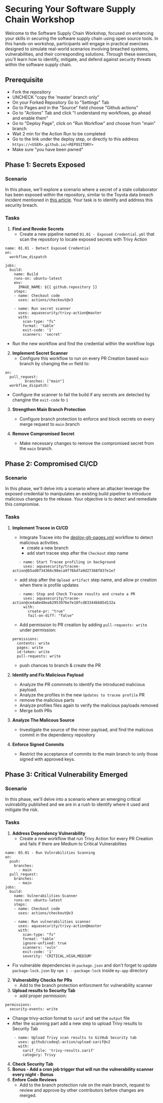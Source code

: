 # Securing Your Software Supply Chain Workshop

Welcome to the Software Supply Chain Workshop, focused on enhancing your skills in securing the software supply chain using open source tools. In this hands-on workshop, participants will engage in practical exercises designed to simulate real-world scenarios involving breached systems, vulnerabilities, and their corresponding solutions. Through these exercises, you'll learn how to identify, mitigate, and defend against security threats within the software supply chain.

## Prerequisite
 - Fork the repository
 - UNCHECK "copy the 'master' branch only"
 - On your Forked Repository Go to "Settings" Tab
 - Go to Pages and in the "Source" field choose "Github actions"
 - Go to "Actions" Tab and click "I understand my workflows, go ahead and enable them"
 - Go to "Deploy Page", click on "Run Workflow" and choose from "main" branch
 - Wait 2 min for the Action Run to be completed
 - Go to the link under the deploy step, or directly to this address `https://<USER>.github.io/<REPOSITORY>`
 - Make sure "you have been pwned"


## Phase 1: Secrets Exposed

### Scenario
In this phase, we'll explore a scenario where a secret of a stale collaborator has been exposed within the repository, similar to the Toyota data breach incident mentioned in [this article](https://www.spiceworks.com/it-security/data-security/news/toyota-data-breach). Your task is to identify and address this security breach.

### Tasks
1. **Find and Revoke Secrets**
   - Create a new pipeline named `01.01 - Exposed Credential.yml` that scan the repository to locate exposed secrets with Trivy Action
```
name: 01.01 - Detect Exposed Credential
on: 
  workflow_dispatch

jobs:
  build:
    name: Build
    runs-on: ubuntu-latest
    env:
      IMAGE_NAME: ${{ github.repository }}
    steps:
    - name: Checkout code
      uses: actions/checkout@v3
    
    - name: Run secret scanner
      uses: aquasecurity/trivy-action@master
      with:
        scan-type: "fs"
        format: 'table'
        exit-code: '1'
        scanners: 'secret'
```
   - Run the new workflow and find the credential within the workflow logs

2. **Implement Secret Scanner**
   - Configure this workflow to run on every PR Creation based `main` branch by changing the `on` field to:
```
on: 
  pull_request: 
         branches: ["main"]
  workflow_dispatch:
```
   - Configure the scanner to fail the build if any secrets are detected by changine the `exit-code` to `1`

3. **Strengthen Main Branch Protection**
   - Configure branch protection to enforce and block secrets on every merge request to `main` branch
     
4. **Remove Compromised Secret**
   - Make necessary changes to remove the compromised secret from the `main` branch.

## Phase 2: Compromised CI/CD

### Scenario
In this phase, we'll delve into a scenario where an attacker leverage the exposed credential to manipulates an existing build pipeline to introduce malicious changes to the release. Your objective is to detect and remediate this compromise.

### Tasks
1. **Implement Tracee in CI/CD**
   - Integrate Tracee into the [deploy-gh-pages.yml](.github/workflows/deploy-gh-pages.yml) workflow to detect malicious activities.
     - create a new branch
     - add start tracee step after the `Checkout` step name
   ```
      - name: Start Tracee profiling in background
        uses: aquasecurity/tracee-action@b5ad0734366c98eca9f76bd7a9d27368f837e1e7
   ```
     - add stop after the `Upload artifact` step name, and allow pr creation when there is profile updates
   ```
      - name: Stop and Check Tracee results and create a PR
        uses: aquasecurity/tracee-action@ce4a8e48ea62953976e7e10fcd83344bb85d132a
        with:
          create-pr: "true"
          fail-on-diff: "false"
   ```
     - Add permission to PR creation by adding `pull-requests: write`  under permission:
   ```
   permissions:
     contents: write
     pages: write
     id-token: write
     pull-requests: write
   ```
    - push chances to branch & create the PR
   

2. **Identify and Fix Malicious Payload**
   - Analyze the PR commnets to identify the introduced malicious payload.
   - Analyze the profiles in the new `Updates to tracee profile` PR
   - remove the malicious parts
   - Analyze profiles files again to verify the malicious payloads removed
   - Merge both PRs

3. **Analyze The Malicous Source**
   - Investigate the source of the miner payload, and find the malicous commit in the dependency repository
     
4. **Enforce Signed Commits**
   - Restrict the acceptance of commits to the main branch to only those signed with approved keys.

## Phase 3: Critical Vulnerability Emerged
### Scenario
In this phase, we'll delve into a scenario where an emerging critical vulnrability published and we are in a rush to identify where it used and mitigate the risk.

### Tasks
1. **Address Dependency Vulnerability**
   - Create a new workflow that run Trivy Action for every PR Creation and fails if there are Medium to Critical Vulnerabilties
```
name: 03.01 - Run Vulnrabilities Scanning
on:
  push:
    branches:
      - main
  pull_request:
    branches:
      - main
jobs:
  build:
    name: Vulnerabilities-Scanner
    runs-on: ubuntu-latest
    steps:
    - name: Checkout code
      uses: actions/checkout@v3
    
    - name: Run vulnerabilities scanner
      uses: aquasecurity/trivy-action@master
      with:
        scan-type: "fs"
        format: 'table'
        ignore-unfixed: true
        scanners: 'vuln'
        exit-code: '1'
        severity: 'CRITICAL,HIGH,MEDIUM'
```
   - Fix vulnerable dependencies in `package.json` and don't forget to update `package-lock.json` by `npm i --package-lock` inside `my-app` directory

2. **Vulnerability Checks for PRs**
   - Add to the branch protection enforcment for vulnerability scanner
3. **Upload results to Security Tab**
   - add proper permission:
```
permissions:
  security-events: write
```
   - Change trivy-action format to `sarif` and set the `output` file
   - After the scanning part add a new step to upload Trivy results to Security Tab
```
    - name: Upload Trivy scan results to GitHub Security tab
      uses: github/codeql-action/upload-sarif@v2
      with:
        sarif_file: 'trivy-results.sarif'
        category: Trivy
```
4. **Check Security Tab**
5. **Bonus - Add a cron job trigger that will run the vulnerability scanner every night - Bonus**
6. **Enfore Code Reviews**
   - Add to the branch protection rule on the main branch, request to review and approve by other contributors before changes are merged.

